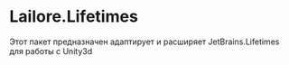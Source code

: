 # Lailore.Lifetimes
Этот пакет предназначен адаптирует и расширяет JetBrains.Lifetimes для работы с Unity3d